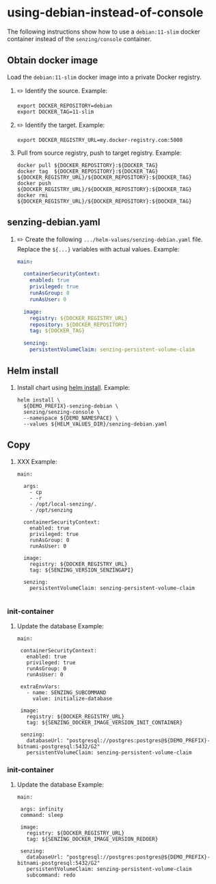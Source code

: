 # using-debian-instead-of-console

The following instructions show how to use a `debian:11-slim` docker container
instead of the `senzing/console` container.

## Obtain docker image

Load the `debian:11-slim` docker image into a private Docker registry.

1. :pencil2: Identify the source.
   Example:

    ```console
    export DOCKER_REPOSITORY=debian
    export DOCKER_TAG=11-slim
    ```

1. :pencil2: Identify the target.
   Example:

    ```console
    export DOCKER_REGISTRY_URL=my.docker-registry.com:5000
    ```

1. Pull from source registry, push to target registry.
   Example:

    ```console
    docker pull ${DOCKER_REPOSITORY}:${DOCKER_TAG}
    docker tag  ${DOCKER_REPOSITORY}:${DOCKER_TAG} ${DOCKER_REGISTRY_URL}/${DOCKER_REPOSITORY}:${DOCKER_TAG}
    docker push                               ${DOCKER_REGISTRY_URL}/${DOCKER_REPOSITORY}:${DOCKER_TAG}
    docker rmi                                ${DOCKER_REGISTRY_URL}/${DOCKER_REPOSITORY}:${DOCKER_TAG}
    ```

## senzing-debian.yaml

1. :pencil2: Create the following `.../helm-values/senzing-debian.yaml` file.
   Replace the `${...}` variables with actual values.
   Example:

    ```yaml
    main:

      containerSecurityContext:
        enabled: true
        privileged: true
        runAsGroup: 0
        runAsUser: 0

      image:
        registry: ${DOCKER_REGISTRY_URL}
        repository: ${DOCKER_REPOSITORY}
        tag: ${DOCKER_TAG}

      senzing:
        persistentVolumeClaim: senzing-persistent-volume-claim
    ```

## Helm install

1. Install chart using
   [helm install](https://helm.sh/docs/helm/helm_install/).
   Example:

    ```console
    helm install \
      ${DEMO_PREFIX}-senzing-debian \
      senzing/senzing-console \
      --namespace ${DEMO_NAMESPACE} \
      --values ${HELM_VALUES_DIR}/senzing-debian.yaml
    ```


## Copy

1. XXX
   Example:


    ```console
    main:

      args:
        - cp
        - -r
        - /opt/local-senzing/.
        - /opt/senzing

      containerSecurityContext:
        enabled: true
        privileged: true
        runAsGroup: 0
        runAsUser: 0

      image:
        registry: ${DOCKER_REGISTRY_URL}
        tag: ${SENZING_VERSION_SENZINGAPI}

      senzing:
        persistentVolumeClaim: senzing-persistent-volume-claim


    ```

 ### init-container

 1. Update the database
    Example:

     ```console
    main:

      containerSecurityContext:
        enabled: true
        privileged: true
        runAsGroup: 0
        runAsUser: 0

      extraEnvVars:
        - name: SENZING_SUBCOMMAND
          value: initialize-database

      image:
        registry: ${DOCKER_REGISTRY_URL}
        tag: ${SENZING_DOCKER_IMAGE_VERSION_INIT_CONTAINER}

      senzing:
        databaseUrl: "postgresql://postgres:postgres@${DEMO_PREFIX}-bitnami-postgresql:5432/G2"
        persistentVolumeClaim: senzing-persistent-volume-claim

     ```


 ### init-container

 1. Update the database
    Example:

     ```console
    main:

      args: infinity
      command: sleep

      image:
        registry: ${DOCKER_REGISTRY_URL}
        tag: ${SENZING_DOCKER_IMAGE_VERSION_REDOER}

      senzing:
        databaseUrl: "postgresql://postgres:postgres@${DEMO_PREFIX}-bitnami-postgresql:5432/G2"
        persistentVolumeClaim: senzing-persistent-volume-claim
        subcommand: redo

     ```
